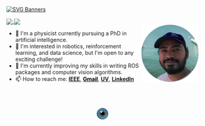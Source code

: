 [![SVG Banners](https://svg-banners.vercel.app/api?type=typeWriter&text1=Hola!%20I'm%20Jesus%20Hermosilla%20👋&width=800&height=150)](https://github.com/Akshay090/svg-banners)


<a href="https://github.com/anuraghazra/github-readme-stats">
  <img height=200 align="center" src="https://github-readme-stats.vercel.app/api/top-langs/?username=jhermosillad&layout=donut&theme=dark&size_weight=0&count_weight=1" />
</a>
<a href="https://git.io/streak-stats">
  <img height=200 align="center" src="https://github-readme-streak-stats.herokuapp.com?user=jhermosillad&theme=dark" />
</a>

<br>

<img align="right" width="150" src="img/profile.png">

- 📍 I'm a physicist currently pursuing a PhD in artificial intelligence.
- 🌟 I'm interested in robotics, reinforcement learning, and data science, but I'm open to any exciting challenge!
- 🧠 I'm currently improving my skills in writing ROS packages and computer vision algorithms.
- 📫 How to reach me: **<a href="mailto:jesus.hermosilla@ieee.org" >IEEE</a>**, **<a href="mailto:hermosilladiaz@gmail.com" style="color: black" >Gmail</a>**, **<a href="mailto:zs21000457@estudiantes.uv.mx" >UV</a>**, **<a href="https://www.linkedin.com/in/jesus-hermosilla/" >LinkedIn</a>**

<br>
<br>

<p align="center">
  <a href="https://jhermosillad.github.io/">
    <img width="30" src="https://github.com/JHermosillaD/jhermosillad.github.io/blob/main/static/logo.png?raw=true" alt="jhermosillad.github.io/">
  </a>
</p>
